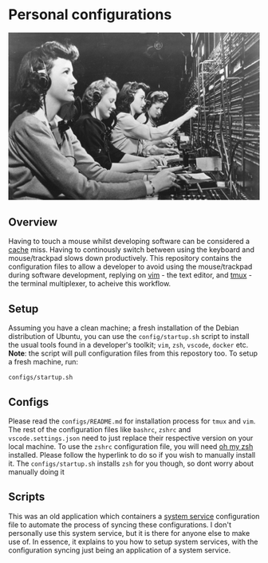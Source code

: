 # Personal configurations 
![](img/configs.jpg "configuration")
## Overview 
Having to touch a mouse whilst developing software can be considered a [cache](https://en.wikipedia.org/wiki/Cache_(computing)) miss. Having to continously switch between using the keyboard and mouse/trackpad slows down productively. This repository contains the configuration files to allow a developer to avoid using the mouse/trackpad during software development, replying on [vim](https://en.wikipedia.org/wiki/Vim_(text_editor)) - the text editor, and [tmux](https://en.wikipedia.org/wiki/Tmux) - the terminal multiplexer, to acheive this workflow.  

## Setup
Assuming you have a clean machine; a fresh installation of the Debian distribution of Ubuntu, you can use the `config/startup.sh` script to install the usual tools found in a developer's toolkit; `vim`, `zsh`, `vscode`, `docker` etc. **Note**: the script will pull configuration files from this repostory too. To setup a fresh machine, run:
```
configs/startup.sh
```
## Configs 
Please read the `configs/README.md` for installation process for `tmux` and `vim`. The rest of the configuration files like `bashrc`, `zshrc` and `vscode.settings.json` need to just replace their respective version on your local machine. To use the `zshrc` configuration file, you will need [oh my zsh](https://ohmyz.sh/) installed. Please follow the hyperlink to do so if you wish to manually install it. The `configs/startup.sh` installs `zsh` for you though, so dont worry about manually doing it

## Scripts 
This was an old application which containers a [system service](https://www.freedesktop.org/software/systemd/man/latest/systemctl.html) configuration file to automate the process of syncing these configurations. I don't personally use this system service, but it is there for anyone else to make use of. In essence, it explains to you how to setup system services, with the configuration syncing just being an application of a system service.   



